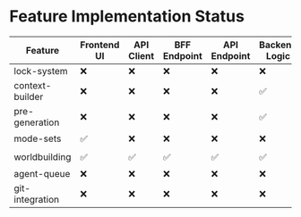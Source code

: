 # Feature Implementation Status

| Feature | Frontend UI | API Client | BFF Endpoint | API Endpoint | Backend Logic | API Documented | Unit Tests | Status |
|---------|------------|------------|--------------|--------------|---------------|---------------|------------|--------|
| lock-system | ❌ | ❌ | ❌ | ❌ | ❌ | ❌ | ❌ | 🔴 |
| context-builder | ❌ | ❌ | ❌ | ❌ | ✅ | ❌ | ❌ | 🟡 |
| pre-generation | ❌ | ❌ | ❌ | ❌ | ✅ | ❌ | ❌ | 🟡 |
| mode-sets | ✅ | ❌ | ❌ | ❌ | ❌ | ❌ | ✅ | 🟡 |
| worldbuilding | ✅ | ✅ | ✅ | ✅ | ✅ | ❌ | ❌ | 🟡 |
| agent-queue | ❌ | ❌ | ❌ | ❌ | ❌ | ❌ | ❌ | 🔴 |
| git-integration | ❌ | ❌ | ❌ | ❌ | ❌ | ❌ | ❌ | 🔴 |
